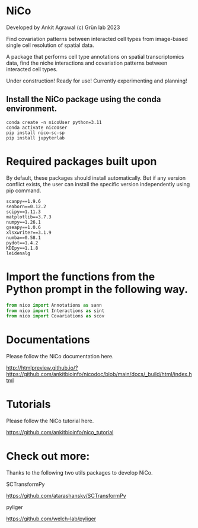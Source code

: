 # NiCo

Developed by Ankit Agrawal (c) Grün lab 2023


Find covariation patterns between interacted cell types from image-based single cell resolution of spatial data.

A package that performs cell type annotations on spatial transcriptomics data, find the niche interactions and covariation patterns between interacted cell types.

Under construction! Ready for use! Currently experimenting and planning!


## Install the NiCo package using the conda environment.  

```shell
conda create -n nicoUser python=3.11
conda activate nicoUser
pip install nico-sc-sp
pip install jupyterlab
```

# Required packages built upon
By default, these packages should install automatically.
But if any version conflict exists, the user can install the specific version independently using pip command.
```shell
scanpy==1.9.6
seaborn==0.12.2
scipy==1.11.3
matplotlib==3.7.3
numpy==1.26.1
gseapy==1.0.6
xlsxwriter==3.1.9
numba==0.58.1
pydot==1.4.2
KDEpy==1.1.8
leidenalg
```

# Import the functions from the Python prompt in the following way.  

```python
from nico import Annotations as sann
from nico import Interactions as sint
from nico import Covariations as scov
```

# Documentations

Please follow the NiCo documentation here.

http://htmlpreview.github.io/?https://github.com/ankitbioinfo/nicodoc/blob/main/docs/_build/html/index.html

# Tutorials
Please follow the NiCo tutorial here.

https://github.com/ankitbioinfo/nico_tutorial


# Check out more:
Thanks to the following two utils packages to develop NiCo.

SCTransformPy

https://github.com/atarashansky/SCTransformPy

pyliger

https://github.com/welch-lab/pyliger
